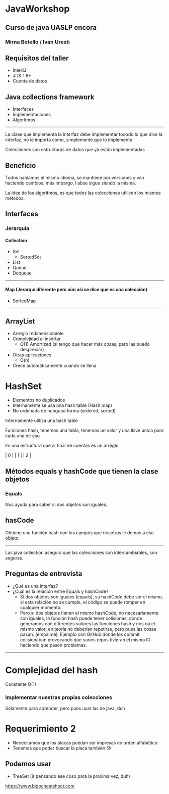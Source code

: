 # JavaWorkshop
## Curso de java UASLP encora

### Mirna Botello / Iván Uresti
## Requisitos del taller
- IntelliJ
- JDK 1.8+
- Cuenta de datos
## Java collections framework
- Interfaces
- Implementaciones
- Algoritmos

---

La clase que implementa la interfaz debe implementar tooodo lo que dice la interfaz, no le importa como, simplemente que lo implemente

Colecciones son estructuras de datos que ya están implementadas

## Beneficio
Todos hablamos el mismo idioma, se mantiene por versiones y van haciendo cambios, más imbargo, l abse sigue siendo la misma.


La idea de los algoritmos, es que todos las colecciones utilicen los mismos métodos.

## Interfaces
### Jerarquía 

#### Collection
- Set
  - SortedSet
- List
- Queue
- Dequeue
---
#### Map (Jerarquí diferente pero aún aśi se dice que es una colección)
- SortedMap
---

## ArrayList
- Arreglo redimensionable
- Complejidad al insertar
   - O(1) Amortized (si tengo que hacer más cosas, pero las puedo despreciar)
- Otras aplicaciones
   - O(n)
- Crece automáticamente cuando se llena

# HashSet
- Elementos no duplicados
- Internamente se usa una hash table (Hash map)
- No ordenada de nunguna forma (ordered, sorted)

Internamente utiliza una hash table

Funciones hash, tenemos una tabla, tenemos un valor y una llave única para cada una de eso

Es una estructura que al final de cuentas es un arreglo

| 0 |
| 1 |
| 2 |


## Métodos equals y hashCode que tienen la clase objetos
### Equals
Nos ayuda para saber si dos objetos son iguales.
## hasCode
Obtiene una función hash con los campos que nosotros le demos a ese objeto.

---
Las java collection asegura que las colecciones son intercambiables, son seguras.

## Preguntas de entrevista

- ¿Qué es una interfaz?
- ¿Cuál es la relación entre Equals y hashCode?
   - Si dos objetos son iguales (equals), su hashCode debe ser el mismo, si esta relación no se cumple, el código se puede romper en cualquier momento.
   - Pero si dos objetos tienen el mismo hashCode, no necesariamente son iguales, la función hash puede tener colisiones, donde generamos con diferentes valores las funciones hash y nos da el mismo valor; en teoría no deberían repetirse, pero pues las cosas pasan. (empalme). Ejemplo con GitHub donde los commit colisionaban provocando que varios repos tivieran el mismo ID haciendo que pasen problemas. 
---

# Complejidad del hash
Constante O(1)

### Implementar nuestras propias colecciones
Solamente para aprender, pero pues usar las de java, duh


# Requerimiento 2
- Nececitamos que las placas puedan ser impresas en orden alfabético
- Tenemos que poder buscar la placa también 😞

## Podemos usar
- TreeSet (ir pensando ese coso para la proxima vez, duh)

https://www.bigocheatsheet.com


